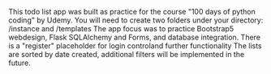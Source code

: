 This todo list app was built as practice for the course "100 days of python coding" by Udemy. 
You will need to create two folders under your directory: /instance and /templates
The app focus was to practice Bootstrap5 webdesign, Flask SQLAlchemy and Forms, and database integration.
There is a "register" placeholder for login controland further functionality
The lists are sorted by date created, additional filters will be implemented in the future.
